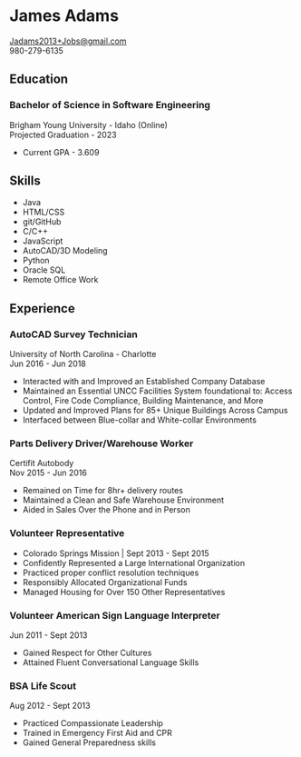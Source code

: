 # James Adams  
Jadams2013+Jobs@gmail.com  
980-279-6135  

## Education  

### Bachelor of Science in Software Engineering 
Brigham Young University - Idaho (Online)  
Projected Graduation - 2023  
- Current GPA - 3.609  

## Skills  
- Java
- HTML/CSS
- git/GitHub
- C/C++
- JavaScript
- AutoCAD/3D Modeling
- Python
- Oracle SQL
- Remote Office Work 

## Experience  

### AutoCAD Survey Technician  
University of North Carolina - Charlotte  
Jun 2016 - Jun 2018  
- Interacted with and Improved an Established Company Database  
- Maintained an Essential UNCC Facilities System foundational to: Access Control, Fire Code Compliance, Building Maintenance, and More  
- Updated and Improved Plans for 85+ Unique Buildings Across Campus  
- Interfaced between Blue-collar and White-collar Environments  

### Parts Delivery Driver/Warehouse Worker  
Certifit Autobody  
Nov 2015 - Jun 2016  
- Remained on Time for 8hr+ delivery routes  
- Maintained a Clean and Safe Warehouse Environment  
- Aided in Sales Over the Phone and in Person  

### Volunteer Representative  
- Colorado Springs Mission | Sept 2013 - Sept 2015  
- Confidently Represented a Large International Organization  
- Practiced proper conflict resolution techniques  
- Responsibly Allocated Organizational Funds  
- Managed Housing for Over 150 Other Representatives  

### Volunteer American Sign Language Interpreter  
Jun 2011 - Sept 2013  
- Gained Respect for Other Cultures  
- Attained Fluent Conversational Language Skills  

### BSA Life Scout  
Aug 2012 - Sept 2013  
- Practiced Compassionate Leadership  
- Trained in Emergency First Aid and CPR  
- Gained General Preparedness skills  


